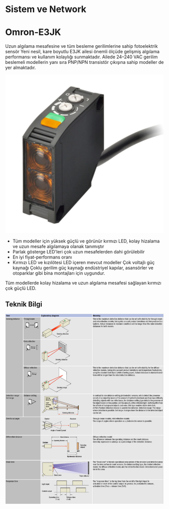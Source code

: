 # Sistem ve Network

# Omron-E3JK
Uzun algılama mesafesine ve tüm besleme gerilimlerine sahip fotoelektrik sensör
Yeni nesil, kare boyutlu E3JK ailesi önemli ölçüde gelişmiş algılama performansı ve kullanım kolaylığı sunmaktadır. Ailede 24–240 VAC gerilim beslemeli modellerin yanı sıra PNP/NPN transistör çıkışına sahip modeller de yer almaktadır.

![alt text](https://raw.githubusercontent.com/emanetemre/Omron-E3JK/master/resimler/omron-e3jk-dr12.png)

* Tüm modeller için yüksek güçlü ve görünür kırmızı LED, kolay hizalama ve uzun mesafe algılamaya olanak tanımıştır 
* Parlak gösterge LED'leri çok uzun mesafelerden dahi görülebilir 
* En iyi fiyat-performans oranı 
* Kırmızı LED ve kızılötesi LED içeren mevcut modeller
Çok voltajlı güç kaynağı
Çoklu gerilim güç kaynağı endüstriyel kapılar, asansörler ve otoparklar gibi bina montajları için uygundur.

Tüm modellerde kolay hizalama ve uzun algılama mesafesi sağlayan kırmızı çok güçlü LED.



## Teknik Bilgi
![alt text](https://raw.githubusercontent.com/emanetemre/Omron-E3JK/master/resimler/pes_tech_info_121_prod.jpg)
